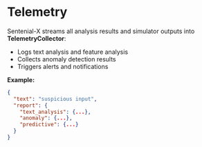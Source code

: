 # Telemetry

Sentenial-X streams all analysis results and simulator outputs into **TelemetryCollector**:

- Logs text analysis and feature analysis
- Collects anomaly detection results
- Triggers alerts and notifications

**Example:**

```json
{
  "text": "suspicious input",
  "report": {
    "text_analysis": {...},
    "anomaly": {...},
    "predictive": {...}
  }
}
